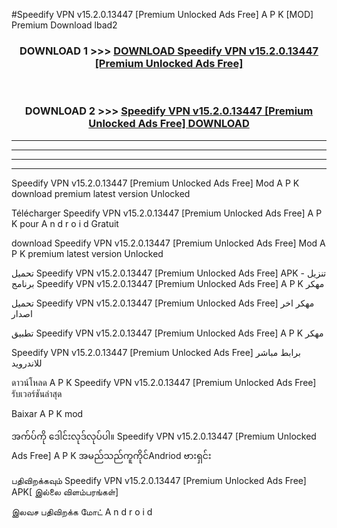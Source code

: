 #Speedify VPN v15.2.0.13447  [Premium Unlocked Ads Free] A P K [MOD] Premium Download lbad2



<div align="center">

<h3>DOWNLOAD 1 >>> <a href="https://teeasianyam.web.app?sq=Speedify VPN v15.2.0.13447  [Premium Unlocked Ads Free]">DOWNLOAD Speedify VPN v15.2.0.13447  [Premium Unlocked Ads Free] </a></h3><br>

<h3>DOWNLOAD 2 >>> <a href="https://teeasianyam.web.app?sq=Speedify VPN v15.2.0.13447  [Premium Unlocked Ads Free] ">Speedify VPN v15.2.0.13447  [Premium Unlocked Ads Free]  DOWNLOAD </a></h3>

</div>


----------------------------------------------------------

----------------------------------------------------------

----------------------------------------------------------

----------------------------------------------------------


Speedify VPN v15.2.0.13447  [Premium Unlocked Ads Free]  Mod A P K download premium latest version Unlocked

Télécharger Speedify VPN v15.2.0.13447  [Premium Unlocked Ads Free]  A P K pour A n d r o i d Gratuit

download Speedify VPN v15.2.0.13447  [Premium Unlocked Ads Free]  Mod A P K premium latest version Unlocked

تحميل Speedify VPN v15.2.0.13447  [Premium Unlocked Ads Free]  APK - تنزيل برنامج Speedify VPN v15.2.0.13447  [Premium Unlocked Ads Free]  A P K مهكر

تحميل Speedify VPN v15.2.0.13447  [Premium Unlocked Ads Free]  مهكر اخر اصدار

تطبيق Speedify VPN v15.2.0.13447  [Premium Unlocked Ads Free]  A P K مهكر

Speedify VPN v15.2.0.13447  [Premium Unlocked Ads Free]  برابط مباشر للاندرويد

ดาวน์โหลด A P K Speedify VPN v15.2.0.13447  [Premium Unlocked Ads Free]  รับเวอร์ชันล่าสุด

Baixar A P K mod

အက်ပ်ကို ဒေါင်းလုဒ်လုပ်ပါ။ Speedify VPN v15.2.0.13447  [Premium Unlocked Ads Free]  A P K အမည်သည်ကူကိုင်Andriod ဗားရှင်း

பதிவிறக்கவும் Speedify VPN v15.2.0.13447  [Premium Unlocked Ads Free]  APK[ இல்லை விளம்பரங்கள்] 
 
இலவச பதிவிறக்க மோட் A n d r o i d



